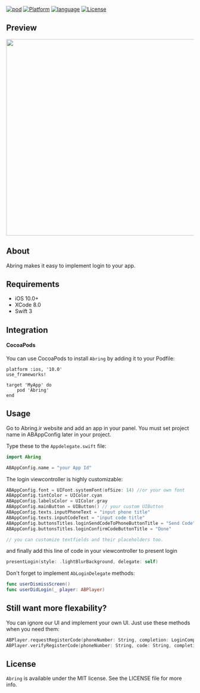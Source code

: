 [![pod](https://img.shields.io/badge/pod-v0.3.0-blue.svg)](https://github.com/abring/sample_ios)
[![Platform](https://img.shields.io/badge/platform-iOS-lightgrey.svg)](https://github.com/abring/sample_ios)
[![language](https://img.shields.io/badge/language-swift-orange.svg)](https://github.com/abring/sample_ios)
[![License](https://img.shields.io/cocoapods/l/TransitionButton.svg?style=flat)](https://github.com/abring/sample_ios)



## Preview
<img src="http://s6.uplod.ir/i/00891/9disyu31zafh.jpg" height="527">

## About
Abring makes it easy to implement login to your app.

## Requirements
- iOS 10.0+
- XCode 8.0
- Swift 3


## Integration
#### CocoaPods
You can use CocoaPods to install `Abring` by adding it to your Podfile:
```
platform :ios, '10.0'
use_frameworks!

target 'MyApp' do
	pod 'Abring'
end
```

## Usage
Go to Abring.ir website and add an app in your panel.
You must set project name in ABAppConfig later in your project.

Type these to the `Appdelegate.swift` file:
```swift
import Abring
```
```swift
ABAppConfig.name = "your App Id"
```

The login viewcontroller is highly customizable:
```swift
ABAppConfig.font = UIFont.systemFont(ofSize: 14) //or your own font
ABAppConfig.tintColor = UIColor.cyan
ABAppConfig.labelsColor = UIColor.gray
ABAppConfig.mainButton = UIButton() // your custom UIButton
ABAppConfig.texts.inputPhoneText = "input phone title"
ABAppConfig.texts.inputCodeText = "input code title"
ABAppConfig.buttonsTitles.loginSendCodeToPhoneButtonTitle = "Send Code"
ABAppConfig.buttonsTitles.loginConfirmCodeButtonTitle = "Done"

// you can customize textfields and their placeholders too.
```

and finally add this line of code in your viewcontroller to present login
```swift
presentLogin(style: .lightBlurBackground, delegate: self)
```

Don't forget to implement `AbLoginDelegate` methods:

```swift
func userDismissScreen()
func userDidLogin(_ player: ABPlayer)
```

## Still want more flexability?
You can ignore our UI and implement your own UI.
Just use these methods when you need them:
```swift
ABPlayer.requestRegisterCode(phoneNumber: String, completion: LoginCompletionBlock) {}
ABPlayer.verifyRegisterCode(phoneNumber: String, code: String, completion: @escaping (_ success: Bool, _ player: ABPlayer?, _ errorType: ABErrorType?)
```

## License
`Abring` is available under the MIT license. See the LICENSE file for more info.
